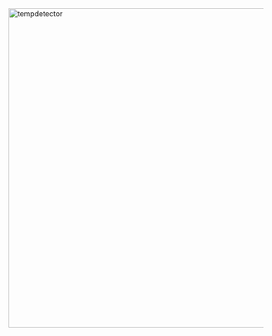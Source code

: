 <img width="880" height="631" alt="tempdetector" src="https://github.com/user-attachments/assets/986fc28d-8a76-440f-a246-86f518fffcd0" />

